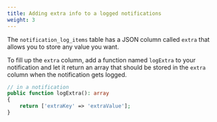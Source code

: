```yaml
---
title: Adding extra info to a logged notifications
weight: 3
---
```


The `notification_log_items` table has a JSON column called `extra` that allows you to store any value you want.

To fill up the `extra` column, add a function named `logExtra` to your notification and let it return an array that should be stored in the `extra` column when the notification gets logged.

```php
// in a notification
public function logExtra(): array
{
    return ['extraKey' => 'extraValue'];
}
```

